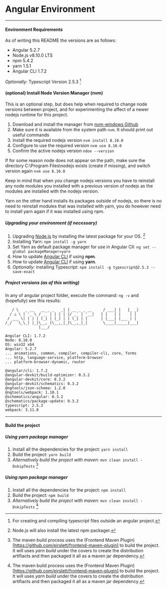 # Angular Environment
---

#### Environment Requirements
As of writing this README the versions are as follows:
* Angular 5.2.7
* Node.js v8.10.0 LTS
* npm 5.4.2
* yarn 1.5.1
* Angular CLI 1.7.2

*Optionally:* Typescript Version 2.5.3 [^1]

#### (optional) Install Node Version Manager (nvm)
This is an optional step, but does help when required to change node versions between project, and for 
experimenting the affect of a newer nodejs runtime for this project.

1. Download and install the manager from [nvm-windows Github](https://github.com/coreybutler/nvm-windows/releases)
2. Make sure it is available from the system path `nvm`.
   It should print out useful commands
3. Install the required nodejs version `nvm install 8.10.0`
4. Configure to use the required version `nvm use 8.10.0`
5. Confirm the active nodejs version `ndoe --version`

If for some reason node does not appear on the path, make sure the directory C:\Program Files\nodejs exists
(create if missing), and switch version again `nvm use 8.10.0`

Keep in mind that when you change nodejs versions you have to reinstall any node modules you installed with
a previous version of nodejs as the modules are installed with the nodejs version.

Yarn on the other hand installs its packages outside of nodejs, so there is no need to reinstall modules
that was installed with yarn, you do however need to install yarn again if it was installed using npm.

##### Upgrading your environment (if necessary)
1. Upgrading [Node.js](https://nodejs.org/en/) by installing the latest package for your OS. [^2]
2. Installing Yarn: `npm install -g yarn`
3. Set Yarn as default package manager for use in Angular ClI: `ng set --global packageManager=yarn`
4. How to update [Angular CLI](https://github.com/angular/angular-cli#updating-angular-cli) if using **npm**. 
5. How to update [Angular CLI](https://www.npmjs.com/package/angular-cli-with-use-yarn#updating-angular-cli) if using **yarn**.
6. *Optionally:* installing Typescript: `npm install -g typescript@2.5.3 --save-exact`

##### Project versions *(as of this writing)*
In any of angular project folder, execute the command: `ng -v` and (hopefully) see this results:

```
   / \   _ __   __ _ _   _| | __ _ _ __     / ___| |   |_ _|
  / △ \ | '_ \ / _` | | | | |/ _` | '__|   | |   | |    | |
 / ___ \| | | | (_| | |_| | | (_| | |      | |___| |___ | |
/_/   \_\_| |_|\__, |\__,_|_|\__,_|_|       \____|_____|___|
               |___/

Angular CLI: 1.7.2
Node: 8.10.0
OS: win32 x64
Angular: 5.2.7
... animations, common, compiler, compiler-cli, core, forms
... http, language-service, platform-browser
... platform-browser-dynamic, router

@angular/cli: 1.7.2
@angular-devkit/build-optimizer: 0.3.2
@angular-devkit/core: 0.3.2
@angular-devkit/schematics: 0.3.2
@ngtools/json-schema: 1.2.0
@ngtools/webpack: 1.10.1
@schematics/angular: 0.3.2
@schematics/package-update: 0.3.2
typescript: 2.5.3
webpack: 3.11.0
```
---
#### Build the project
##### Using yarn package manager
1. Install all the dependencies for the project: `yarn install`
2. Build the project: `yarn build`
3. *Alternatively build the project with maven:* `mvn clean install -DskipTests` [^3]

##### Using npm package manager
1. Install all the dependencies for the project: `npm install`
2. Build the project: `npm build`
3. *Alternatively build the project with maven:* `mvn clean install -DskipTests` [^3]

[^1]: For creating and compiling typescript files outside an angular project.

[^2]: Node.js will also install the latest npm packager.

[^3]: The maven build process uses the (Frontend Maven Plugin)[https://github.com/eirslett/frontend-maven-plugin] to build the project. It will uses *yarn build* under the covers to create the distribution artifiacts and then packaged it all as a maven jar dependency.

